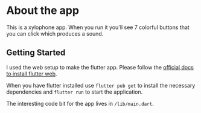 # About the app

This is a xylophone app. When you run it you'll see 7 colorful buttons that you can click which produces a sound.

## Getting Started

I used the web setup to make the flutter app. Please follow the [official docs to install flutter web](https://flutter.dev/docs/get-started/web).

When you have flutter installed use `flutter pub get` to install the necessary dependencies and `flutter run` to start the application.

The interesting code bit for the app lives in `/lib/main.dart`.
